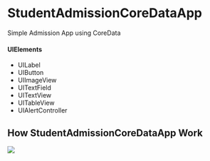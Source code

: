 # StudentAdmissionCoreDataApp
 Simple Admission App using CoreData



#### UIElements
 
 - UILabel
 - UIButton
 - UIImageView
 - UITextField
 - UITextView
 - UITableView
 - UIAlertController
 
 ## How StudentAdmissionCoreDataApp Work


 ![](output/coredata.gif)
 


 
